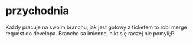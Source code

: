 # przychodnia

Każdy pracuje na swoim branchu, jak jest gotowy z ticketem to robi merge request do developa. Branche sa imienne,
nikt się raczej nie pomyli;P
